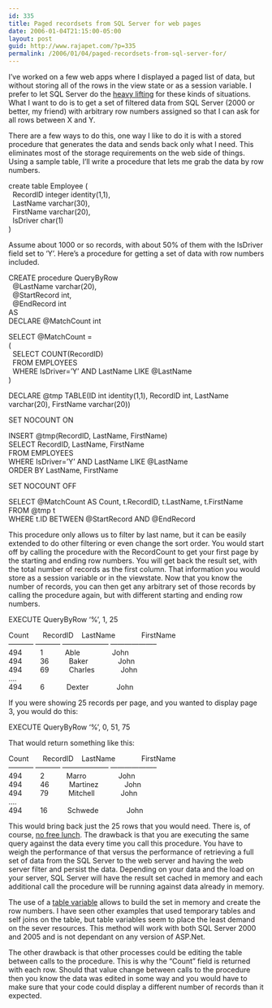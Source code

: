 ```yaml
---
id: 335
title: Paged recordsets from SQL Server for web pages
date: 2006-01-04T21:15:00-05:00
layout: post
guid: http://www.rajapet.com/?p=335
permalink: /2006/01/04/paged-recordsets-from-sql-server-for/
---
```

I&#8217;ve worked on a few web apps where I displayed a paged list of data, but without storing all of the rows in the view state or as a session variable. I prefer to let SQL Server do the [heavy lifting](http://heavylifting.blogspot.com/ "this link has nothing to do with the subject matter") for these kinds of situations. What I want to do is to get a set of filtered data from SQL Server (2000 or better, my friend) with arbitrary row numbers assigned so that I can ask for all rows between X and Y.

There are a few ways to do this, one way I like to do it is with a stored procedure that generates the data and sends back only what I need. This eliminates most of the storage requirements on the web side of things. Using a sample table, I&#8217;ll write a procedure that lets me grab the data by row numbers.

create table Employee (  
  RecordID integer identity(1,1),  
  LastName varchar(30),  
  FirstName varchar(20),  
  IsDriver char(1)  
)

Assume about 1000 or so records, with about 50% of them with the IsDriver field set to &#8216;Y&#8217;. Here&#8217;s a procedure for getting a set of data with row numbers included.

CREATE procedure QueryByRow  
  @LastName varchar(20),  
  @StartRecord int,  
  @EndRecord int  
AS  
DECLARE @MatchCount int

SELECT @MatchCount =  
(  
  SELECT COUNT(RecordID)  
  FROM EMPLOYEES  
  WHERE IsDriver=&#8217;Y&#8217; AND LastName LIKE @LastName  
)

DECLARE @tmp TABLE(ID int identity(1,1), RecordID int, LastName varchar(20), FirstName varchar(20))

SET NOCOUNT ON

INSERT @tmp(RecordID, LastName, FirstName)  
SELECT RecordID, LastName, FirstName  
FROM EMPLOYEES  
WHERE IsDriver=&#8217;Y&#8217; AND LastName LIKE @LastName  
ORDER BY LastName, FirstName

SET NOCOUNT OFF

SELECT @MatchCount AS Count, t.RecordID, t.LastName, t.FirstName  
FROM @tmp t  
WHERE t.ID BETWEEN @StartRecord AND @EndRecord

This procedure only allows us to filter by last name, but it can be easily extended to do other filtering or even change the sort order. You would start off by calling the procedure with the RecordCount to get your first page by the starting and ending row numbers. You will get back the result set, with the total number of records as the first column. That information you would store as a session variable or in the viewstate. Now that you know the number of records, you can then get any arbitrary set of those records by calling the procedure again, but with different starting and ending row numbers.

EXECUTE QueryByRow &#8216;%&#8217;, 1, 25

Count       RecordID    LastName             FirstName              
&#8212;&#8212;&#8212;&#8211; &#8212;&#8212;&#8212;&#8211; &#8212;&#8212;&#8212;&#8212;&#8212;&#8212;&#8211; &#8212;&#8212;&#8212;&#8212;&#8212;&#8212;&#8211;  
494         1           Able                John  
494         36          Baker               John  
494         69          Charles             John  
&#8230;.  
494         6           Dexter              John

If you were showing 25 records per page, and you wanted to display page 3, you would do this:

EXECUTE QueryByRow &#8216;%&#8217;, 0, 51, 75

That would return something like this:

Count       RecordID    LastName             FirstName              
&#8212;&#8212;&#8212;&#8211; &#8212;&#8212;&#8212;&#8211; &#8212;&#8212;&#8212;&#8212;&#8212;&#8212;&#8211; &#8212;&#8212;&#8212;&#8212;&#8212;&#8212;&#8211;  
494         2           Marro                John  
494         46          Martinez             John  
494         79          Mitchell             John  
&#8230;.  
494         16          Schwede              John

This would bring back just the 25 rows that you would need. There is, of course, [no free lunch](http://www.columbusdirect.com/travel/plan-for-unexpected/no-free-lunch.htm "Yet another link having nothing to do with the subject matter."). The drawback is that you are executing the same query against the data every time you call this procedure. You have to weigh the performance of that versus the performance of retrieving a full set of data from the SQL Server to the web server and having the web server filter and persist the data. Depending on your data and the load on your server, SQL Server will have the result set cached in memory and each additional call the procedure will be running against data already in memory. 

The use of a [table variable](http://support.microsoft.com/default.aspx?scid=kb;en-us;305977 "To the Knowledge Base!") allows to build the set in memory and create the row numbers. I have seen other examples that used temporary tables and self joins on the table, but table variables seem to place the least demand on the sever resources. This method will work with both SQL Server 2000 and 2005 and is not dependant on any version of ASP.Net.

The other drawback is that other processes could be editing the table between calls to the procedure. This is why the &#8220;Count&#8221; field is returned with each row. Should that value change between calls to the procedure then you know the data was edited in some way and you would have to make sure that your code could display a different number of records than it expected.